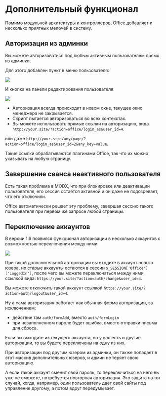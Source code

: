 # Дополнительный функционал

Помимо модульной архитектуры и контроллеров, Office добавляет и несколько приятных мелочей в систему.

## Авторизация из админки

Вы можете авторизоваться под любым активным пользователем прямо из админки.

Для этого добавлен пункт в меню пользователя:

[![](https://file.modx.pro/files/4/e/4/4e46cdfd6032d8d234bd6fed1520e934s.jpg)](https://file.modx.pro/files/4/e/4/4e46cdfd6032d8d234bd6fed1520e934.png)

И кнопка на панели редактирования пользователя:

[![](https://file.modx.pro/files/f/8/0/f802f7abeab90a1a6bf8faec7f8d4e88s.jpg)](https://file.modx.pro/files/f/8/0/f802f7abeab90a1a6bf8faec7f8d4e88.png)

- Авторизация всегда происходит в новом окне, текущее окно менеджера не закрывается.
- Скрипт пытается авторизоваться во всех контекстах.
- Вы можете использовать прямые ссылки на авторизацию, вида `http://your.site/?action=office/login_as&user_id=4`.

или даже `http://your.site/any/page/?action=office/login_as&user_id=2&any_key=value`.

Такие ссылки обрабатываются плагинами Office, так что их можно указывать на любую страницу.

## Завершение сеанса неактивного пользователя

Есть такая проблема в MODX, что при блокировке или деактивации пользователя, его сессия остаётся активной и он даже не подозревает, что его отключили.

Office автоматически решает эту проблему, завершая сессию такого пользователя при первом же запросе любой страницы.

## Переключение аккаунтов

В версии 1.6 появился функционал авторизации в несколько аккаунтов с возможностью переключения между ними

[![](https://file.modx.pro/files/1/e/a/1eab19e934b92ddb79008c8ce5b23427s.jpg)](https://file.modx.pro/files/1/e/a/1eab19e934b92ddb79008c8ce5b23427.png)

При такой дополнительной авторизации вы входите в аккаунт нового юзера, но старые аккаунты остаются в сессии `$_SESSION['Office']['LoggedIn']`, после чего вы можете переключаться между ними ссылкой вида: `https://your.site/?action=auth/change&user_id=4`.

Вы можете отключить такой аккаунт ссылкой `https://your.site/?action=auth/logout&user_id=4`.

Ну а сама авторизация работает как обычная форма авторизации, за исключением:

- действие там `auth/formAdd`, вместо `auth/formLogin`
- при незаполненном пароле будет ошибка, вместо отправки письма для сброса.

Если вы выходите из текущего аккаунта, но у вас есть и другие авторизации, то вы будете переключены на одну из них.

При авторизации под другим юзером из админки, он также попадает в этот массив дополнительных юзеров, и админ не теряет свою авторизацию.

А если такой аккаунт сменит свой пароль, то переключиться на него вы уже не сможете, потребуется повторная авторизация.
Это защита на тот случай, когда, например, один пользователь даёт свой сайты под управление другому, а потом вдруг передумывает.
